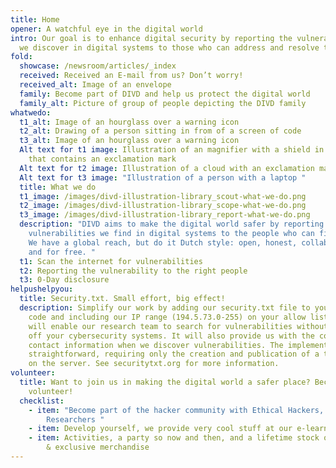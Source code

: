 ```yaml
---
title: Home
opener: A watchful eye in the digital world
intro: Our goal is to enhance digital security by reporting the vulnerabilities
  we discover in digital systems to those who can address and resolve them.
fold:
  showcase: /newsroom/articles/_index
  received: Received an E-mail from us? Don’t worry!
  received_alt: Image of an envelope
  family: Become part of DIVD and help us protect the digital world
  family_alt: Picture of group of people depicting the DIVD family
whatwedo:
  t1_alt: Image of an hourglass over a warning icon
  t2_alt: Drawing of a person sitting in from of a screen of code
  t3_alt: Image of an hourglass over a warning icon
  Alt text for t1 image: Illustration of an magnifier with a shield in the middle
    that contains an exclamation mark
  Alt text for t2 image: Illustration of a cloud with an exclamation mark
  Alt text for t3 image: "Illustration of a person with a laptop "
  title: What we do
  t1_image: /images/divd-illustration-library_scout-what-we-do.png
  t2_image: /images/divd-illustration-library_scope-what-we-do.png
  t3_image: /images/divd-illustration-library_report-what-we-do.png
  description: "DIVD aims to make the digital world safer by reporting
    vulnerabilities we find in digital systems to the people who can fix them.
    We have a global reach, but do it Dutch style: open, honest, collaborative,
    and for free. "
  t1: Scan the internet for vulnerabilities
  t2: Reporting the vulnerability to the right people
  t3: 0-Day disclosure
helpushelpyou:
  title: Security.txt. Small effort, big effect!
  description: Simplify our work by adding our security.txt file to your website's
    code and including our IP range (194.5.73.0-255) on your allow list. This
    will enable our research team to search for vulnerabilities without setting
    off your cybersecurity systems. It will also provide us with the correct
    contact information when we discover vulnerabilities. The implementation is
    straightforward, requiring only the creation and publication of a text file
    on the server. See securitytxt.org for more information.
volunteer:
  title: Want to join us in making the digital world a safer place? Become a
    volunteer!
  checklist:
    - item: "Become part of the hacker community with Ethical Hackers, CISO's &
        Researchers "
    - item: Develop yourself, we provide very cool stuff at our e-learningplatform
    - item: Activities, a party so now and then, and a lifetime stock of DIVD stickers
        & exclusive merchandise
---
```

